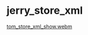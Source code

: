 # jerry_store_xml
[tom_store_xml_show.webm](https://github.com/user-attachments/assets/c13cab24-2c88-45c6-baf9-94c233f854c5)
